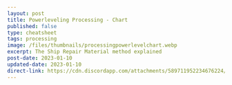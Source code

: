 ```yaml
---
layout: post
title: Powerleveling Processing - Chart
published: false
type: cheatsheet
tags: processing
image: /files/thumbnails/processingpowerlevelchart.webp
excerpt: The Ship Repair Material method explained
post-date: 2023-01-10
updated-date: 2023-01-10
direct-link: https://cdn.discordapp.com/attachments/589711952234676224/1074309570966597763/SRMmethod.png
---
```

